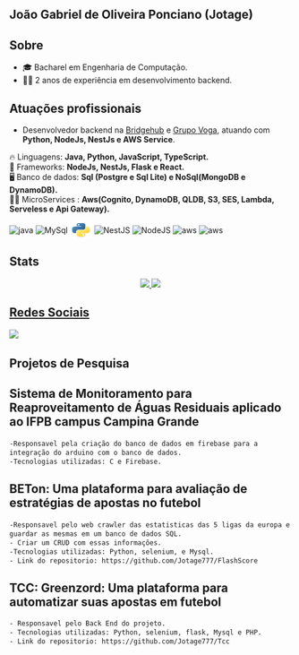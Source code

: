 ## João Gabriel de Oliveira Ponciano (Jotage)

## Sobre

* 🎓 Bacharel em Engenharia de Computação.
* 🧑‍💻 2 anos de experiência em desenvolvimento backend.

## Atuações profissionais

* Desenvolvedor backend na [Bridgehub](https://www.bridgehub.com.br/) e [Grupo Voga](https://grupovoga.com/), atuando com <strong>Python, NodeJs, NestJs e AWS Service</strong>.

<p align="left">
   🔥 Linguagens: <strong>Java, Python, JavaScript, TypeScript.</strong> <br>
   💼 Frameworks: <strong> NodeJs, NestJs, Flask e React.</strong><br>
   🖥️ Banco de dados: <strong> Sql (Postgre e Sql Lite) e NoSql(MongoDB e DynamoDB).</strong><br>
   👨‍💻 MicroServices : <strong> Aws(Cognito, DynamoDB, QLDB, S3, SES, Lambda, Serveless e Api Gateway).</strong><br>
  
  
</p>


<div>
  <img align="center" alt="java" height="30" width="40"  src="https://cdn.jsdelivr.net/gh/devicons/devicon/icons/java/java-original.svg" />
  <img align="center" alt="MySql" height="30" width="40" src="https://cdn.jsdelivr.net/gh/devicons/devicon/icons/mysql/mysql-original.svg" />
   <img align="center" alt="Python" height="30" width="40" src="https://raw.githubusercontent.com/devicons/devicon/master/icons/python/python-original.svg">
  <img align="center" alt="NestJS" height="30" width="40" src="https://cdn.icon-icons.com/icons2/2699/PNG/512/nestjs_logo_icon_169927.png">
  <img align="center" alt="NodeJS" height="30" width="40" src="https://upload.wikimedia.org/wikipedia/commons/thumb/d/d9/Node.js_logo.svg/1280px-Node.js_logo.svg.png">
  <img align="center" alt="aws" height="30" width="40" src="https://upload.wikimedia.org/wikipedia/commons/thumb/5/5c/AWS_Simple_Icons_AWS_Cloud.svg/2560px-AWS_Simple_Icons_AWS_Cloud.svg.png">
  <img align="center" alt="aws" height="30" width="40" src="https://upload.wikimedia.org/wikipedia/commons/thumb/a/a7/React-icon.svg/1200px-React-icon.svg.png">
</div>

## Stats

<div align="center">
  <a href="https://github.com/Jotage777">
  <img height="180em" src="https://github-readme-stats.vercel.app/api?username=Jotage777&show_icons=true&theme=dark&include_all_commits=true&count_private=true"/>
  <img height="180em" src="https://github-readme-stats.vercel.app/api/top-langs/?username=Jotage777&layout=compact&langs_count=7&theme=dark"/>
</div>
  
  
 ## Redes Sociais 
  <div> 
  
  <a href="https://www.linkedin.com/in/gabriel-oliveira-718214207/" target="_blank"><img src="https://img.shields.io/badge/-LinkedIn-%230077B5?style=for-the-badge&logo=linkedin&logoColor=white" target="_blank"></a> 

  </div>
 
 ## Projetos de Pesquisa 
  <div> 
  
 ## Sistema de Monitoramento para Reaproveitamento de Águas Residuais aplicado ao IFPB campus Campina Grande
    -Responsavel pela criação do banco de dados em firebase para a integração do arduino com o banco de dados.
    -Tecnologias utilizadas: C e Firebase.
    
 ## BETon: Uma plataforma para avaliação de estratégias de apostas no futebol
    -Responsavel pelo web crawler das estatisticas das 5 ligas da europa e guardar as mesmas em um banco de dados SQL.
    - Criar um CRUD com essas informações.
    -Tecnologias utilizadas: Python, selenium, e Mysql.
    - Link do repositorio: https://github.com/Jotage777/FlashScore
    
 ## TCC: Greenzord: Uma  plataforma para automatizar suas apostas em futebol
    - Responsavel pelo Back End do projeto.
    - Tecnologias utilizadas: Python, selenium, flask, Mysql e PHP.
    - Link do repositorio: https://github.com/Jotage777/Tcc
 

  </div>
